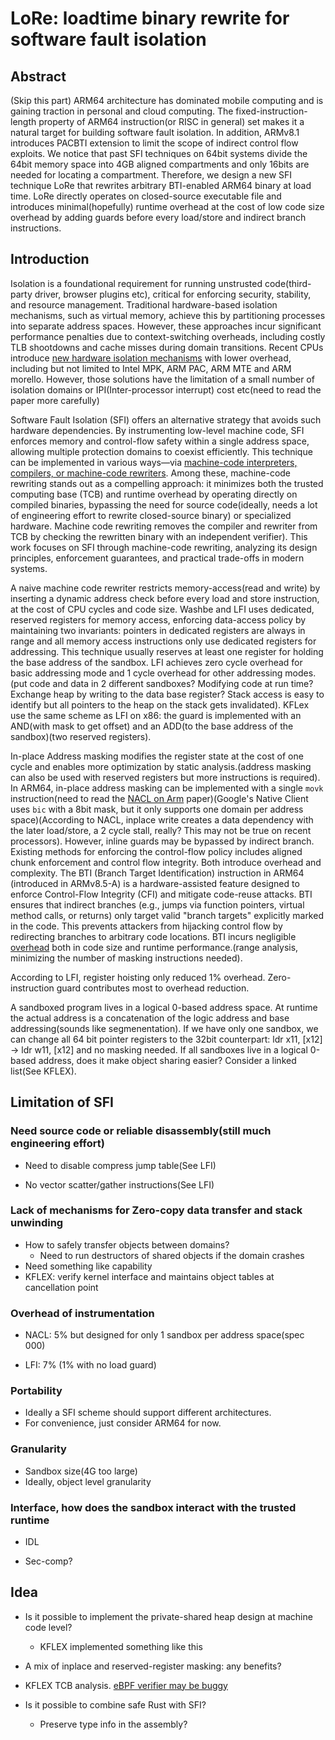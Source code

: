 # LoRe: loadtime binary rewrite for software fault isolation

## Abstract 
(Skip this part)
ARM64 architecture has dominated mobile computing and is gaining traction in personal and cloud computing. The fixed-instruction-length property of ARM64 instruction(or RISC in general) set makes it a natural target for building software fault isolation. In addition, ARMv8.1 introduces PACBTI extension to limit the scope of indirect control flow exploits. We notice that past SFI techniques on 64bit systems divide the 64bit memory space into 4GB aligned compartments and only 16bits are needed for locating a compartment. Therefore, we design a new SFI technique LoRe that rewrites arbitrary BTI-enabled ARM64 binary at load time. LoRe directly operates on closed-source executable file and introduces minimal(hopefully) runtime overhead at the cost of low code size overhead by adding guards before every load/store and indirect branch instructions.

## Introduction

Isolation is a foundational requirement for running unstrusted code(third-party driver, browser plugins etc), critical for enforcing security, stability, and resource management. Traditional hardware-based isolation mechanisms, such as virtual memory, achieve this by partitioning processes into separate address spaces. However, these approaches incur significant performance penalties due to context-switching overheads, including costly TLB shootdowns and cache misses during domain transitions. Recent CPUs introduce [new hardware isolation mechanisms](https://mars-research.github.io/doc/2024-atc-hw-isolation.pdf) with lower overhead, including but not limited to Intel MPK, ARM PAC, ARM MTE and ARM morello. However, those solutions have the limitation of a small number of isolation domains or IPI(Inter-processor interrupt) cost etc(need to read the paper more carefully)  

Software Fault Isolation (SFI) offers an alternative strategy that avoids such hardware dependencies. By instrumenting low-level machine code, SFI enforces memory and control-flow safety within a single address space, allowing multiple protection domains to coexist efficiently. This technique can be implemented in various ways—via [machine-code interpreters, compilers, or machine-code rewriters](https://www.cse.psu.edu/~gxt29/papers/sfi-final.pdf). Among these, machine-code rewriting stands out as a compelling approach: it minimizes both the trusted computing base (TCB) and runtime overhead by operating directly on compiled binaries, bypassing the need for source code(ideally, needs a lot of engineering effort to rewrite closed-source binary) or specialized hardware. Machine code rewriting removes the compiler and rewriter from TCB by checking the rewritten binary with an independent verifier). This work focuses on SFI through machine-code rewriting, analyzing its design principles, enforcement guarantees, and practical trade-offs in modern systems.

A naive machine code rewriter restricts memory-access(read and write) by inserting a dynamic address check before every load and store instruction, at the cost of CPU cycles and code size. Washbe and LFI uses dedicated, reserved registers for memory access, enforcing data-access policy by maintaining two invariants: pointers in dedicated registers are always in range and all memory access instructions only use dedicated registers for addressing. This technique usually reserves at least one register for holding the base address of the sandbox. LFI achieves zero cycle overhead for basic addressing mode and 1 cycle overhead for other addressing modes.(put code and data in 2 different sandboxes? Modifying code at run time? Exchange heap by writing to the data base register? Stack access is easy to identify but all pointers to the heap on the stack gets invalidated). KFLex use the same scheme as LFI on x86: the guard is implemented with an AND(with mask to get offset) and an ADD(to the base address of the sandbox)(two reserved registers).

In-place Address masking modifies the register state at the cost of one cycle and enables more optimization by static analysis.(address masking can also be used with reserved registers but more instructions is required). In ARM64, in-place address masking can be implemented with a single `movk` instruction(need to read the [NACL on Arm](https://static.usenix.org/events/sec10/tech/full_papers/Sehr.pdf) paper)(Google's Native Client uses `bic` with a 8bit mask, but it only supports one domain per address space)(According to NACL, inplace write creates a data dependency with the later load/store, a 2 cycle stall, really? This may not be true on recent processors). However, inline guards may be bypassed by indirect branch. Existing methods for enforcing the control-flow policy includes aligned chunk enforcement and control flow integrity. Both introduce overhead and complexity. The BTI (Branch Target Identification) instruction in ARM64 (introduced in ARMv8.5-A) is a hardware-assisted feature designed to enforce Control-Flow Integrity (CFI) and mitigate code-reuse attacks. BTI ensures that indirect branches (e.g., jumps via function pointers, virtual method calls, or returns) only target valid "branch targets" explicitly marked in the code. This prevents attackers from hijacking control flow by redirecting branches to arbitrary code locations. BTI incurs negligible [overhead](https://newsroom.arm.com/blog/pac-bti) both in code size and runtime performance.(range analysis, minimizing the number of masking instructions needed). 

According to LFI, register hoisting only reduced 1% overhead. Zero-instruction guard contributes most to overhead reduction. 

A sandboxed program lives in a logical 0-based address space. At runtime the actual address is a concatenation of the logic address and base addressing(sounds like segmenentation). If we have only one sandbox, we can change all 64 bit pointer registers to the 32bit counterpart: ldr x11, [x12] -> ldr w11, [x12] and no masking needed. If all sandboxes live in a logical 0-based address, does it make object sharing easier? Consider a linked list(See KFLEX).

## Limitation of SFI

### Need source code or reliable disassembly(still much engineering effort)

- Need to disable compress jump table(See LFI)

- No vector scatter/gather instructions(See LFI)

### Lack of mechanisms for Zero-copy data transfer and stack unwinding

- How to safely transfer objects between domains? 
    - Need to run destructors of shared objects if the domain crashes
- Need something like capability
- KFLEX: verify kernel interface and maintains object tables at cancellation point

### Overhead of instrumentation

- NACL: 5% but designed for only 1 sandbox per address space(spec 000)

- LFI: 7% (1% with no load guard)

### Portability
- Ideally a SFI scheme should support different architectures.
- For convenience, just consider ARM64 for now.

### Granularity

- Sandbox size(4G too large)
- Ideally, object level granularity

### Interface, how does the sandbox interact with the trusted runtime

- IDL

- Sec-comp?

## Idea

- Is it possible to implement the private-shared heap design at machine code level?
    - KFLEX implemented something like this

- A mix of inplace and reserved-register masking: any benefits?

- KFLEX TCB analysis. [eBPF verifier may be buggy](https://sigops.org/s/conferences/hotos/2023/papers/jia.pdf)

- Is it possible to combine safe Rust with SFI?
    - Preserve type info in the assembly?





